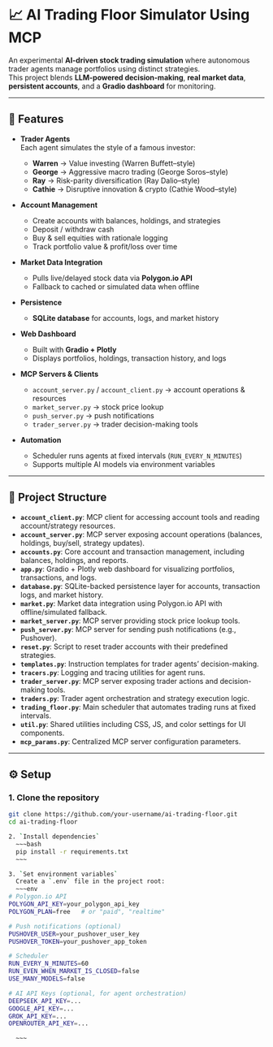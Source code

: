 # 📈 AI Trading Floor Simulator Using MCP

An experimental **AI-driven stock trading simulation** where autonomous trader agents manage portfolios using distinct strategies.  
This project blends **LLM-powered decision-making**, **real market data**, **persistent accounts**, and a **Gradio dashboard** for monitoring.  

---

## 🚀 Features

- **Trader Agents**  
  Each agent simulates the style of a famous investor:  
  - **Warren** → Value investing (Warren Buffett–style)  
  - **George** → Aggressive macro trading (George Soros–style)  
  - **Ray** → Risk-parity diversification (Ray Dalio–style)  
  - **Cathie** → Disruptive innovation & crypto (Cathie Wood–style)  

- **Account Management**  
  - Create accounts with balances, holdings, and strategies  
  - Deposit / withdraw cash  
  - Buy & sell equities with rationale logging  
  - Track portfolio value & profit/loss over time  

- **Market Data Integration**  
  - Pulls live/delayed stock data via **Polygon.io API**  
  - Fallback to cached or simulated data when offline  

- **Persistence**  
  - **SQLite database** for accounts, logs, and market history  

- **Web Dashboard**  
  - Built with **Gradio + Plotly**  
  - Displays portfolios, holdings, transaction history, and logs  

- **MCP Servers & Clients**  
  - `account_server.py` / `account_client.py` → account operations & resources  
  - `market_server.py` → stock price lookup  
  - `push_server.py` → push notifications  
  - `trader_server.py` → trader decision-making tools  

- **Automation**  
  - Scheduler runs agents at fixed intervals (`RUN_EVERY_N_MINUTES`)  
  - Supports multiple AI models via environment variables  

---

## 📂 Project Structure

- **`account_client.py`**: MCP client for accessing account tools and reading account/strategy resources.  
- **`account_server.py`**: MCP server exposing account operations (balances, holdings, buy/sell, strategy updates).  
- **`accounts.py`**: Core account and transaction management, including balances, holdings, and reports.  
- **`app.py`**: Gradio + Plotly web dashboard for visualizing portfolios, transactions, and logs.  
- **`database.py`**: SQLite-backed persistence layer for accounts, transaction logs, and market history.  
- **`market.py`**: Market data integration using Polygon.io API with offline/simulated fallback.  
- **`market_server.py`**: MCP server providing stock price lookup tools.  
- **`push_server.py`**: MCP server for sending push notifications (e.g., Pushover).  
- **`reset.py`**: Script to reset trader accounts with their predefined strategies.  
- **`templates.py`**: Instruction templates for trader agents’ decision-making.  
- **`tracers.py`**: Logging and tracing utilities for agent runs.  
- **`trader_server.py`**: MCP server exposing trader actions and decision-making tools.  
- **`traders.py`**: Trader agent orchestration and strategy execution logic.  
- **`trading_floor.py`**: Main scheduler that automates trading runs at fixed intervals.  
- **`util.py`**: Shared utilities including CSS, JS, and color settings for UI components.  
- **`mcp_params.py`**: Centralized MCP server configuration parameters.  


---

## ⚙️ Setup

### 1. Clone the repository
```bash
git clone https://github.com/your-username/ai-trading-floor.git
cd ai-trading-floor

2. `Install dependencies`
  ~~~bash
  pip install -r requirements.txt
  ~~~

3. `Set environment variables`
  Create a `.env` file in the project root:
  ~~~env
# Polygon.io API
POLYGON_API_KEY=your_polygon_api_key
POLYGON_PLAN=free   # or "paid", "realtime"

# Push notifications (optional)
PUSHOVER_USER=your_pushover_user_key
PUSHOVER_TOKEN=your_pushover_app_token

# Scheduler
RUN_EVERY_N_MINUTES=60
RUN_EVEN_WHEN_MARKET_IS_CLOSED=false
USE_MANY_MODELS=false

# AI API Keys (optional, for agent orchestration)
DEEPSEEK_API_KEY=...
GOOGLE_API_KEY=...
GROK_API_KEY=...
OPENROUTER_API_KEY=...

  ~~~



